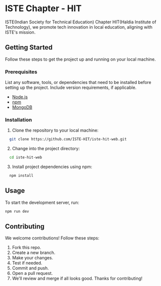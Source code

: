 
# ISTE Chapter - HIT

ISTE(Indian Society for Technical Education) Chapter HIT(Haldia Institute of Technology), we promote tech innovation in local education, aligning with ISTE's mission.


## Getting Started
Follow these steps to get the project up and running on your local machine.

### Prerequisites

List any software, tools, or dependencies that need to be installed before setting up the project. Include version requirements, if applicable.

- [Node.js](https://nodejs.org/)
- [npm](https://www.npmjs.com/)  
- [MongoDB](https://www.mongodb.com/)

### Installation
1. Clone the repository to your local machine:

 ```bash
   git clone https://github.com/ISTE-HIT/iste-hit-web.git
```
2. Change into the project directory:
 ```bash
   cd iste-hit-web
```

3. Install project dependencies using npm:
 ```bash
   npm install
```

## Usage

To start the development server, run:
```bash
npm run dev
```

## Contributing

We welcome contributions! Follow these steps:

1. Fork this repo.
2. Create a new branch.
3. Make your changes.
4. Test if needed.
5. Commit and push.
6. Open a pull request.
7. We'll review and merge if all looks good.
Thanks for contributing!